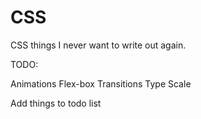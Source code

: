 # CSS

CSS things I never want to write out again.

TODO:

Animations
Flex-box
Transitions
Type Scale

Add things to todo list
